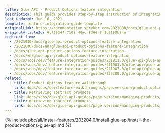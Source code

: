 ```yaml
---
title: Glue API - Product Options feature integration
description: This guide provides step-by-step instruction on integrating Product Options API Feature into the Spryker based project.
last_updated: Jun 16, 2021
template: feature-integration-guide-template
originalLink: https://documentation.spryker.com/2021080/docs/glue-api-product-options-feature-integration
originalArticleId: 6cf952d4-7195-40ec-8366-3f1d3153b34e
redirect_from:
  - /2021080/docs/glue-api-product-options-feature-integration
  - /2021080/docs/en/glue-api-product-options-feature-integration
  - /docs/glue-api-product-options-feature-integration
  - /docs/en/glue-api-product-options-feature-integration
  - /docs/scos/dev/feature-integration-guides/201811.0/glue-api/glue-api-product-options-feature-integration.html
  - /docs/scos/dev/feature-integration-guides/201903.0/glue-api/glue-api-product-options-feature-integration.html
  - /docs/scos/dev/feature-integration-guides/201907.0/glue-api/glue-api-product-options-feature-integration.html
  - /docs/scos/dev/feature-integration-guides/202200.0/glue-api/glue-api-product-options-feature-integration.html
related:
  - title: Product Options feature walkthrough
    link: docs/scos/dev/feature-walkthroughs/page.version/product-options-feature-walkthrough.html
  - title: Retrieving abstract products
    link: docs/scos/dev/glue-api-guides/page.version/managing-products/abstract-products/retrieving-abstract-products.html
  - title: Retrieving concrete products
    link: docs/scos/dev/glue-api-guides/page.version/managing-products/concrete-products/retrieving-concrete-products.html
---
```


{% include pbc/all/install-features/202204.0/install-glue-api/install-the-product-options-glue-api.md %} <!-- To edit, see /_includes/pbc/all/install-features/202204.0/install-glue-api/install-the-product-options-glue-api.md -->
